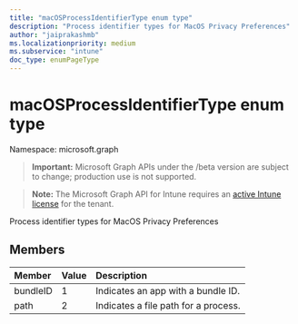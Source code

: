 ```yaml
---
title: "macOSProcessIdentifierType enum type"
description: "Process identifier types for MacOS Privacy Preferences"
author: "jaiprakashmb"
ms.localizationpriority: medium
ms.subservice: "intune"
doc_type: enumPageType
---
```


# macOSProcessIdentifierType enum type

Namespace: microsoft.graph

> **Important:** Microsoft Graph APIs under the /beta version are subject to change; production use is not supported.

> **Note:** The Microsoft Graph API for Intune requires an [active Intune license](https://go.microsoft.com/fwlink/?linkid=839381) for the tenant.

Process identifier types for MacOS Privacy Preferences

## Members
|Member|Value|Description|
|:---|:---|:---|
|bundleID|1|Indicates an app with a bundle ID.|
|path|2|Indicates a file path for a process.|
